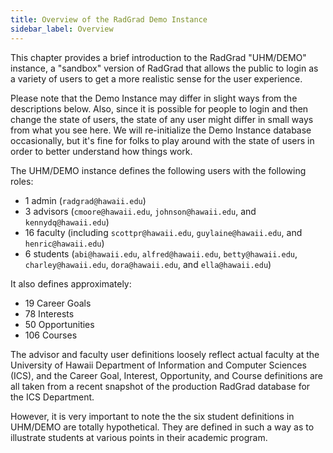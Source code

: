 ```yaml
---
title: Overview of the RadGrad Demo Instance
sidebar_label: Overview
---
```


This chapter provides a brief introduction to the RadGrad "UHM/DEMO" instance, a "sandbox" version of RadGrad that allows the public to login as a variety of users to get a more realistic sense for the user experience.

Please note that the Demo Instance may differ in slight ways from the descriptions below. Also, since it is possible for people to login and then change the state of users, the state of any user might differ in small ways from what you see here. We will re-initialize the Demo Instance database occasionally, but it's fine for folks to play around with the state of users in order to better understand how things work.

The UHM/DEMO instance defines the following users with the following roles:

* 1 admin (`radgrad@hawaii.edu`)
* 3 advisors (`cmoore@hawaii.edu`, `johnson@hawaii.edu`, and `kennydq@hawaii.edu`)
* 16 faculty (including `scottpr@hawaii.edu`, `guylaine@hawaii.edu`, and `henric@hawaii.edu`)
* 6 students (`abi@hawaii.edu`, `alfred@hawaii.edu`, `betty@hawaii.edu`, `charley@hawaii.edu`, `dora@hawaii.edu`, and `ella@hawaii.edu`)

It also defines approximately:

* 19 Career Goals
* 78 Interests
* 50 Opportunities
* 106 Courses

The advisor and faculty user definitions loosely reflect actual faculty at the University of Hawaii Department of Information and Computer Sciences (ICS), and the Career Goal, Interest, Opportunity, and Course definitions are all taken from a recent snapshot of the production RadGrad database for the ICS Department.

However, it is very important to note the the six student definitions in UHM/DEMO are totally hypothetical. They are defined in such a way as to illustrate students at various points in their academic program.

